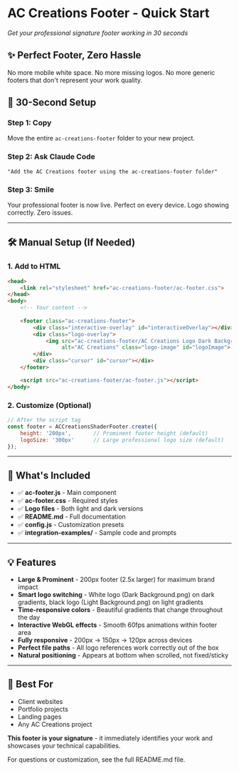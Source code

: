 # AC Creations Footer - Quick Start

*Get your professional signature footer working in 30 seconds*

## ✨ **Perfect Footer, Zero Hassle**
No more mobile white space. No more missing logos. No more generic footers that don't represent your work quality.

## 🎯 **30-Second Setup**

### Step 1: Copy
Move the entire `ac-creations-footer` folder to your new project.

### Step 2: Ask Claude Code
```
"Add the AC Creations footer using the ac-creations-footer folder"
```

### Step 3: Smile
Your professional footer is now live. Perfect on every device. Logo showing correctly. Zero issues.

---

## 🛠 **Manual Setup** (If Needed)

### 1. Add to HTML
```html
<head>
    <link rel="stylesheet" href="ac-creations-footer/ac-footer.css">
</head>
<body>
    <!-- Your content -->
    
    <footer class="ac-creations-footer">
        <div class="interactive-overlay" id="interactiveOverlay"></div>
        <div class="logo-overlay">
            <img src="ac-creations-footer/AC Creations Logo Dark Background.png" 
                 alt="AC Creations" class="logo-image" id="logoImage">
        </div>
        <div class="cursor" id="cursor"></div>
    </footer>

    <script src="ac-creations-footer/ac-footer.js"></script>
</body>
```

### 2. Customize (Optional)
```javascript
// After the script tag
const footer = ACCreationsShaderFooter.create({
    height: '200px',       // Prominent footer height (default)
    logoSize: '300px'      // Large professional logo size (default)
});
```

---

## 📁 **What's Included**

- ✅ **ac-footer.js** - Main component
- ✅ **ac-footer.css** - Required styles  
- ✅ **Logo files** - Both light and dark versions
- ✅ **README.md** - Full documentation
- ✅ **config.js** - Customization presets
- ✅ **integration-examples/** - Sample code and prompts

---

## 💡 **Features**

- **Large & Prominent** - 200px footer (2.5x larger) for maximum brand impact
- **Smart logo switching** - White logo (Dark Background.png) on dark gradients, black logo (Light Background.png) on light gradients
- **Time-responsive colors** - Beautiful gradients that change throughout the day
- **Interactive WebGL effects** - Smooth 60fps animations within footer area
- **Fully responsive** - 200px → 150px → 120px across devices
- **Perfect file paths** - All logo references work correctly out of the box
- **Natural positioning** - Appears at bottom when scrolled, not fixed/sticky

---

## 🎯 **Best For**

- Client websites
- Portfolio projects  
- Landing pages
- Any AC Creations project

**This footer is your signature** - it immediately identifies your work and showcases your technical capabilities.

For questions or customization, see the full README.md file.